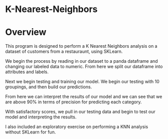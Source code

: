 # K-Nearest-Neighbors

# Overview

This program is designed to perform a K Nearest Neighbors analysis on a dataset of customers from a restauraunt, using SKLearn.

We begin the process by reading in our dataset to a panda dataframe and changing our labeled data to numeric. From here we split our dataframe into attributes and labels. 

Next we begin testing and training our model. We begin our testing with 10 groupings, and then build our predictions.

From here we can interpret the results of our model and we can see that we are above 90% in terms of precision for predicting each category.

With satisfactory scores, we pull in our testing data and begin to test our model and interpreting the results.

I also included an exploratory exercise on performing a KNN analysis without SKLearn for fun.
